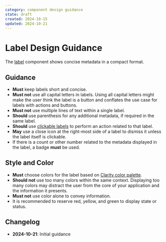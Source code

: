 ```yaml
---
category: component design guidance
state: draft
created: 2024-10-15
updated: 2024-10-21
---
```


# Label Design Guidance

The [label](https://clarity.design/documentation/label) component shows concise metadata in a compact format.

## Guidance

- **Must** keep labels short and concise.
- **Must not** use all capital letters in labels. Using all capital letters might make the user think the label is a button and conflates the use case for labels with actions and buttons.
- **Must not** use multiple lines of text within a single label.
- **Should** use parenthesis for any additional metadata, if required in the same label.
- **Should** use [clickable labels](https://clarity.design/documentation/label#clicking-labels) to perform an action related to that label.
- **May** use a close icon at the right-most side of a label to dismiss it unless the label itself is clickable.
- If there is a count or other number related to the metadata displayed in the label, a badge **must** be used.


## Style and Color

- **Must** choose colors for the label based on [Clarity color palette](https://clarity.design/documentation/color).
- **Should not** use too many colors within the same context. Displaying too many colors may distract the user from the core of your application and the information it presents.
- **Must not** use color alone to convey information.
- It is recommended to reserve red, yellow, and green to display state or status.


## Changelog

- **2024-10-21**: Initial guidance
